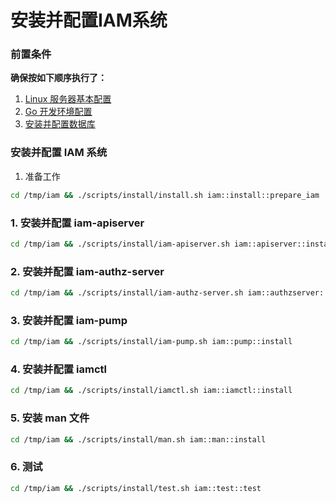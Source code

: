 # 安装并配置IAM系统

### 前置条件

**确保按如下顺序执行了：**    
1. [Linux 服务器基本配置](./01_prepare.md)    
2. [Go 开发环境配置](./02_install_go_env.md) 
3. [安装并配置数据库](./03_install_storage.md)

### 安装并配置 IAM 系统
1. 准备工作

```bash
cd /tmp/iam && ./scripts/install/install.sh iam::install::prepare_iam
```

### 1. 安装并配置 iam-apiserver

```bash
cd /tmp/iam && ./scripts/install/iam-apiserver.sh iam::apiserver::install
```

### 2. 安装并配置 iam-authz-server

```bash
cd /tmp/iam && ./scripts/install/iam-authz-server.sh iam::authzserver::install
```

### 3. 安装并配置 iam-pump

```bash
cd /tmp/iam && ./scripts/install/iam-pump.sh iam::pump::install
```

### 4. 安装并配置 iamctl

```bash
cd /tmp/iam && ./scripts/install/iamctl.sh iam::iamctl::install
```

### 5. 安装 man 文件

```bash
cd /tmp/iam && ./scripts/install/man.sh iam::man::install
```

### 6. 测试

```bash
cd /tmp/iam && ./scripts/install/test.sh iam::test::test
```
